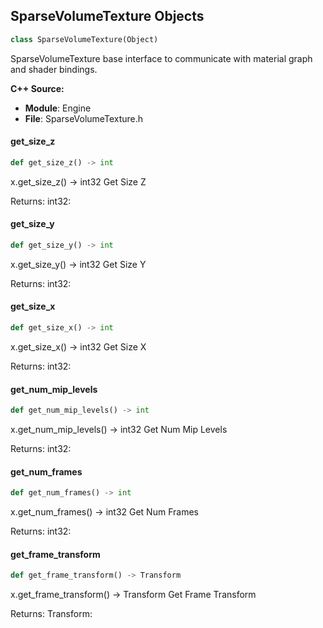 ## SparseVolumeTexture Objects

```python
class SparseVolumeTexture(Object)
```

SparseVolumeTexture base interface to communicate with material graph and shader bindings.

**C++ Source:**

- **Module**: Engine
- **File**: SparseVolumeTexture.h

<a id="unreal.SparseVolumeTexture.get_size_z"></a>

#### get_size_z

```python
def get_size_z() -> int
```

x.get_size_z() -> int32
Get Size Z

Returns:
    int32:

<a id="unreal.SparseVolumeTexture.get_size_y"></a>

#### get_size_y

```python
def get_size_y() -> int
```

x.get_size_y() -> int32
Get Size Y

Returns:
    int32:

<a id="unreal.SparseVolumeTexture.get_size_x"></a>

#### get_size_x

```python
def get_size_x() -> int
```

x.get_size_x() -> int32
Get Size X

Returns:
    int32:

<a id="unreal.SparseVolumeTexture.get_num_mip_levels"></a>

#### get_num_mip_levels

```python
def get_num_mip_levels() -> int
```

x.get_num_mip_levels() -> int32
Get Num Mip Levels

Returns:
    int32:

<a id="unreal.SparseVolumeTexture.get_num_frames"></a>

#### get_num_frames

```python
def get_num_frames() -> int
```

x.get_num_frames() -> int32
Get Num Frames

Returns:
    int32:

<a id="unreal.SparseVolumeTexture.get_frame_transform"></a>

#### get_frame_transform

```python
def get_frame_transform() -> Transform
```

x.get_frame_transform() -> Transform
Get Frame Transform

Returns:
    Transform:

<a id="unreal.SparseVolumeTextureFrame"></a>